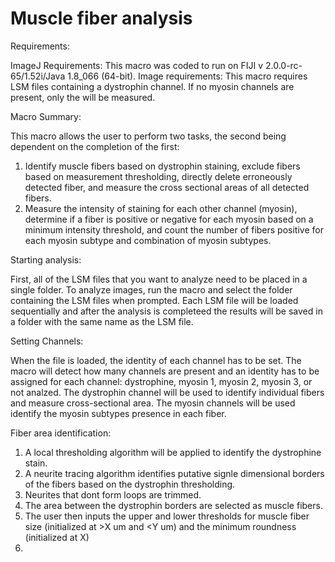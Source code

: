# Muscle fiber analysis
Requirements:

ImageJ Requirements:  This macro was coded to run on FIJI v 2.0.0-rc-65/1.52i/Java 1.8_066 (64-bit). 
Image requirements: This macro requires LSM files containing a dystrophin channel.  If no myosin channels are present, only the  will be measured. 

Macro Summary:

  This macro allows the user to perform two tasks, the second being dependent on the completion of the first:
  1) Identify muscle fibers based on dystrophin staining, exclude fibers based on measurement thresholding, directly delete erroneously detected fiber, and measure the cross sectional areas of all detected fibers.
  2) Measure the intensity of staining for each other channel (myosin), determine if a fiber is positive or negative for each myosin based on a minimum intensity threshold, and count the number of fibers positive for each myosin subtype and combination of myosin subtypes.

Starting analysis:

  First, all of the LSM files that you want to analyze need to be placed in a single folder. To analyze images, run the macro and select the folder containing the LSM files when prompted.  Each LSM file will be loaded sequentially and after the analysis is completeed the results will be saved in a folder with the same name as the LSM file.

Setting Channels:

  When the file is loaded, the identity of each channel has to be set. The macro will detect how many channels are present and an identity has to be assigned for each channel: dystrophine, myosin 1, myosin 2, myosin 3, or not analzed.  The dystrophin channel will be used to identify individual fibers and measure cross-sectional area.  The myosin channels will be used identify the myosin subtypes presence in each fiber.

Fiber area identification:

1) A local thresholding algorithm will be applied to identify the dystrophine stain.
2) A neurite tracing algorithm identifies putative signle dimensional borders of the fibers based on the dystrophin thresholding.  
3) Neurites that dont form loops are trimmed.
4) The area between the dystrophin borders are selected as muscle fibers.
5) The user then inputs the upper and lower thresholds for muscle fiber size (initialized at >X um and <Y um) and the minimum roundness (initialized at X)
6) 

